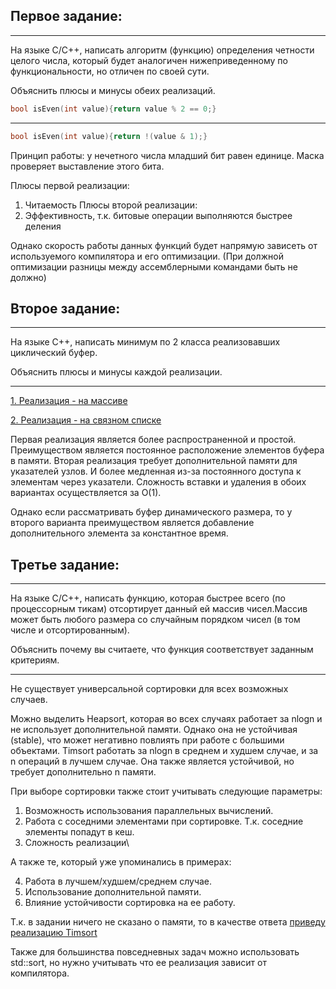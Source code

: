 ## Первое задание:

--- 
На языке С/С++, написать алгоритм (функцию) определения четности целого числа, который будет аналогичен
нижеприведенному по функциональности, но отличен по своей сути.

Объяснить плюсы и минусы обеих реализаций.
```cpp
bool isEven(int value){return value % 2 == 0;}
```
---
```cpp
bool isEven(int value){return !(value & 1);} 
```
Принцип работы: у нечетного числа младший бит равен единице.
Маска проверяет выставление этого бита.
 
Плюсы первой реализации:
1. Читаемость
Плюсы второй реализации:
1. Эффективность, т.к. битовые операции выполняются быстрее деления
 
Однако скорость работы данных функций будет напрямую зависеть от используемого компилятора и его оптимизации. (При должной оптимизации разницы между ассемблерными командами быть не должно)
 
## Второе задание:
--- 
На языке С++, написать минимум по 2 класса реализовавших циклический буфер.

Объяснить плюсы и минусы каждой реализации.
 
---
 
[1. Реализация - на массиве](https://github.com/e-kraevskiy/test_tasks/blob/develop/03%20-%20Cpp/circular_buffer_array.h)
 
[2. Реализация - на связном списке](https://github.com/e-kraevskiy/test_tasks/blob/develop/03%20-%20Cpp/circular_buffer_list.h)
 
Первая реализация является более распространенной и простой. 
Преимуществом является постоянное расположение элементов буфера в памяти.
Вторая реализация требует дополнительной памяти для указателей узлов. И более медленная из-за постоянного доступа к элементам через указатели. 
Сложность вставки и удаления в обоих вариантах осуществляется за O(1).
 
Однако если рассматривать буфер динамического размера, то у второго варианта преимуществом является добавление дополнительного элемента за константное время.
 
## Третье задание:
--- 
На языке С/С++, написать функцию, которая быстрее всего (по процессорным тикам) отсортирует данный ей массив
чисел.Массив может быть любого размера со случайным порядком чисел (в том числе и отсортированным).

Объяснить почему вы считаете, что функция соответствует заданным критериям.
 
---
Не существует универсальной сортировки для всех возможных случаев.
 
Можно выделить Heapsort, которая во всех случаях работает за nlogn и не использует дополнительной памяти. Однако она не устойчивая (stable), что может негативно повлиять при работе с большими объектами.
Timsort работать за nlogn в среднем и худшем случае, и за n операций в лучшем случае. Она также является устойчивой, но требует дополнительно n памяти. 
 
При выборе сортировки также стоит учитывать следующие параметры: 
1. Возможность использования параллельных вычислений.
2. Работа с соседними элементами при сортировке. Т.к. соседние элементы попадут в кеш. 
3. Сложность реализации\
 
А также те, который уже упоминались в примерах:
 
4. Работа в лучшем/худшем/среднем случае.
5. Использование дополнительной памяти. 
6. Влияние устойчивости сортировка на ее работу.
 
Т.к. в задании ничего не сказано о памяти, то в качестве ответа [приведу реализацию Timsort](https://github.com/e-kraevskiy/test_tasks/blob/develop/03%20-%20Cpp/timsort.h)
 
Также для большинства повседневных задач можно использовать std::sort, но нужно учитывать что ее реализация зависит от компилятора.
 

